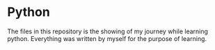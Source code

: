 # Python

The files in this repository is the showing of my journey while learning python. Everything was written by myself for the purpose of learning.

